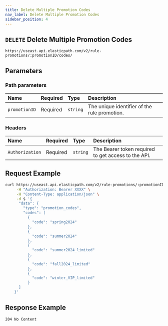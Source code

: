 ```yaml
---
title: Delete Multiple Promotion Codes
nav_label: Delete Multiple Promotion Codes
sidebar_position: 4
---
```


## `DELETE` Delete Multiple Promotion Codes

```http
https://useast.api.elasticpath.com/v2/rule-promotions/:promotionID/codes/
```

## Parameters

### Path parameters

| Name | Required | Type     | Description                      |
|:-----|:---------|:---------|:---------------------------------|
| `promotionID` | Required | `string` | The unique identifier of the rule promotion. |

### Headers

| Name            | Required | Type     | Description                          |
|:----------------|:---------|:---------|:-------------------------------------|
| `Authorization` | Required | `string` | The Bearer token required to get access to the API. |

## Request Example

```bash
curl https://useast.api.elasticpath.com/v2/rule-promotions/:promotionID/codes/ \
     -H "Authorization: Bearer XXXX" \
     -H "Content-Type: application/json" \
     -d $ '{
      "data": {
        "type": "promotion_codes",
        "codes": [
          {
            "code": "spring2024"
          },
          {
            "code": "summer2024"
          },
          {
            "code": "summer2024_limited"
          },
          {
            "code": "fall2024_limited"
          },
          {
            "code": "winter_VIP_limited"
          }
      ]
    }'
```

## Response Example

`204 No Content`
